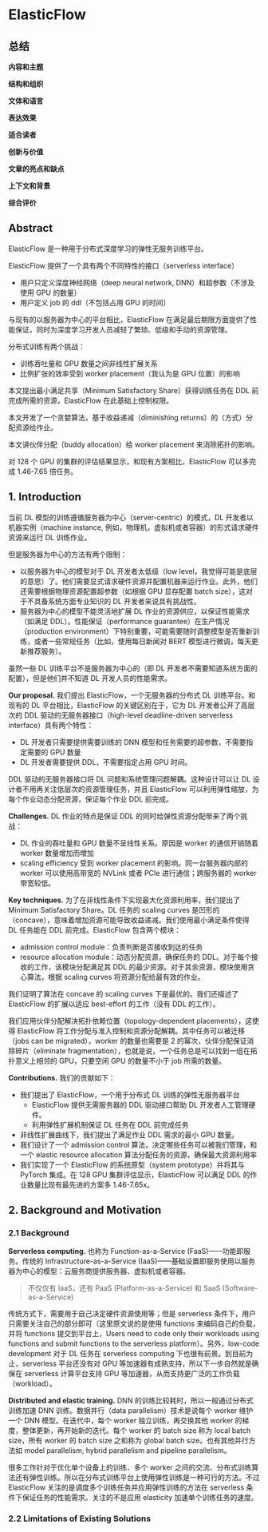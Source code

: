 # ElasticFlow

## 总结

**内容和主题**

**结构和组织**

**文体和语言**

**表达效果**

**适合读者**

**创新与价值**

**文章的亮点和缺点**

**上下文和背景**

**综合评价**

## Abstract

ElasticFlow 是一种用于分布式深度学习的弹性无服务训练平台。

ElasticFlow 提供了一个具有两个不同特性的接口（serverless interface）

- 用户只定义深度神经网络（deep neural network, DNN）和超参数（不涉及使用 GPU 的数量）
- 用户定义 job 的 ddl（不包括占用 GPU 的时间）

与现有的以服务器为中心的平台相比，ElasticFlow 在满足最后期限方面提供了性能保证，同时为深度学习开发人员减轻了繁琐、低级和手动的资源管理。

分布式训练有两个挑战：

- 训练吞吐量和 GPU 数量之间非线性扩展关系
- 比例扩张的效率受到 worker placement（我认为是 GPU 位置）的影响

本文提出最小满足共享（Minimum Satisfactory Share）获得训练任务在 DDL 前完成所需的资源，ElasticFlow 在此基础上控制权限。

本文开发了一个贪婪算法，基于收益递减（diminishing returns）的（方式）分配资源给作业。

本文讲伙伴分配（buddy allocation）给 worker placement 来消除拓扑的影响。

对 128 个 GPU 的集群的评估结果显示，和现有方案相比，ElasticFlow 可以多完成 1.46-7.65 倍任务。

## 1. Introduction

当前 DL 模型的训练遵循服务器为中心（server-centric）的模式，DL 开发者以机器实例（machine instance, 例如，物理机，虚拟机或者容器）的形式请求硬件资源来运行 DL 训练作业。

但是服务器为中心的方法有两个限制：

- 以服务器为中心的模型对于 DL 开发者太低级（low level，我觉得可能是底层的意思）了。他们需要显式请求硬件资源并配置机器来运行作业。此外，他们还需要根据物理资源配置超参数（如根据 GPU 显存配置 batch size），这对于不具备系统方面专业知识的 DL 开发者来说具有挑战性。
- 服务器为中心的模型不能灵活地扩展 DL 作业的资源供应，以保证性能需求（如满足 DDL）。性能保证（performance guarantee）在生产情况（production environment）下特别重要，可能需要随时调整模型是否重新训练，或者一些常规任务（比如，使用每日新闻对 BERT 模型进行微调，每天更新推荐服务）。

虽然一些 DL 训练平台不是服务器为中心的（即 DL 开发者不需要知道系统方面的配置），但是他们并不知道 DL 开发人员的性能需求。

**Our proposal.** 我们提出 ElasticFlow，一个无服务器的分布式 DL 训练平台。和现有的 DL 平台相比，ElasticFlow 的关键区别在于，它为 DL 开发者公开了高层次的 DDL 驱动的无服务器接口（high-level deadline-driven serverless interface）具有两个特性：

- DL 开发者只需要提供需要训练的 DNN 模型和任务需要的超参数，不需要指定需要的 GPU 数量
- DL 开发者需要提供 DDL，不需要指定占用 GPU 时间。

DDL 驱动的无服务器接口将 DL 问题和系统管理问题解耦。这种设计可以让 DL 设计者不用再关注低层次的资源管理任务，并且 ElasticFlow 可以利用弹性缩放，为每个作业动态分配资源，保证每个作业 DDL 前完成。

**Challenges.** DL 作业的特点是保证 DDL 的同时给弹性资源分配带来了两个挑战：

- DL 作业的吞吐量和 GPU 数量不呈线性关系。原因是 worker 的通信开销随着 worker 数量增加而增加
- scaling efficiency 受到 worker placement 的影响。同一台服务器内部的 worker 可以使用高带宽的 NVLink 或者 PCIe 进行通信；跨服务器的 worker 带宽较低。

**Key techniques.** 为了在非线性条件下实现最大化资源利用率，我们提出了 Minimum Satisfactory Share。DL 任务的 scaling curves 是凹形的（concave），意味着增加资源可能导致收益递减。我们使用最小满足条件使得 DL 任务能在 DDL 前完成。ElasticFlow 包含两个模块：

- admission control module：负责判断是否接收到达的任务
- resource allocation module：动态分配资源，确保任务的 DDL。对于每个接收的工作，该模块分配满足其 DDL 的最少资源。对于其余资源，模块使用贪心算法，根据 scaling curves 将资源分配给最有效的作业。

我们证明了算法在 concave 的 scaling curves 下是最优的。我们还描述了 ElasticFlow 的扩展以适应 best-effort 的工作（没有 DDL 的工作）。

我们应用伙伴分配解决拓扑依赖位置（topology-dependent placements），这使得 ElasticFlow 将工作分配与准入控制和资源分配解耦。其中任务可以被迁移（jobs can be migrated），worker 的数量也需要是 2 的幂次，伙伴分配保证消除碎片（eliminate fragmentation），也就是说，一个任务总是可以找到一组在拓扑意义上相邻的 GPU，只要空闲 GPU 的数量不小于 job 所需的数量。

**Contributions.** 我们的贡献如下：

- 我们提出了 ElasticFlow，一个用于分布式 DL 训练的弹性无服务器平台
  - ElasticFlow 提供无需服务器的 DDL 驱动接口帮助 DL 开发者人工管理硬件。
  - 利用弹性扩展机制保证 DL 任务在 DDL 前完成任务
- 非线性扩展曲线下，我们提出了满足作业 DDL 需求的最小 GPU 数量。
- 我们设计了一个 admission control 算法，决定哪些任务可以被我们管理，和一个 elastic resource allocation 算法分配任务的资源，确保最大资源利用率
- 我们实现了一个 ElasticFlow 的系统原型（system prototype）并将其与 PyTorch 集成。在 128 GPU 集群评估显示，ElasticFlow 可以满足 DDL 的作业数量比现有最先进的方案多 1.46-7.65x。

## 2. Background and Motivation

### 2.1 Background

**Serverless computing.** 也称为 Function-as-a-Service (FaaS)——功能即服务。传统的 Infrastructure-as-a-Service (IaaS)——基础设置即服务使用以服务器为中心的模型：云服务商提供服务器、虚拟机或者容器。

> 不仅仅有 IaaS，还有 PaaS (Platform-as-a-Service) 和 SaaS (Software-as-a-Service)

传统方式下，需要用于自己决定硬件资源使用等；但是 serverless 条件下，用户只需要关注自己的部分即可（这里原文说的是使用 functions 来编码自己的负载，并将 functions 提交到平台上，Users need to code only their workloads using functions and submit functions to the serverless platform）。另外，low-code development 对于 DL 任务在 serverless computing 下也很有前景。到目前为止，serverless 平台还没有对 GPU 等加速器有成熟支持，所以下一步自然就是确保在 serverless 计算平台支持 GPU 等加速器，从而支持更广泛的工作负载（workload）。

**Distributed and elastic training.** DNN 的训练比较耗时，所以一般通过分布式训练加速 DNN 训练。数据并行（data parallelism）技术是说每个 worker 维护一个 DNN 模型。在迭代中，每个 worker 独立训练，再交换其他 worker 的梯度，整体更新，再开始新的迭代。每个 worker 的 batch size 称为 local batch size，所有 worker 的 batch  size 之和称为 global batch size。也有其他并行方法如 model parallelism, hybrid parallelism and pipeline parallelism。

很多工作针对于优化单个设备上的训练、多个 worker 之间的交流、分布式训练算法还有弹性训练。所以在分布式训练平台上使用弹性训练是一种可行的方法。不过 ElasticFlow 关注的是调度多个训练任务并应用弹性训练的方法在 serverless 条件下保证任务的性能需求。关注的不是应用 elasticity 加速单个训练任务的速度。

### 2.2 Limitations of Existing Solutions

